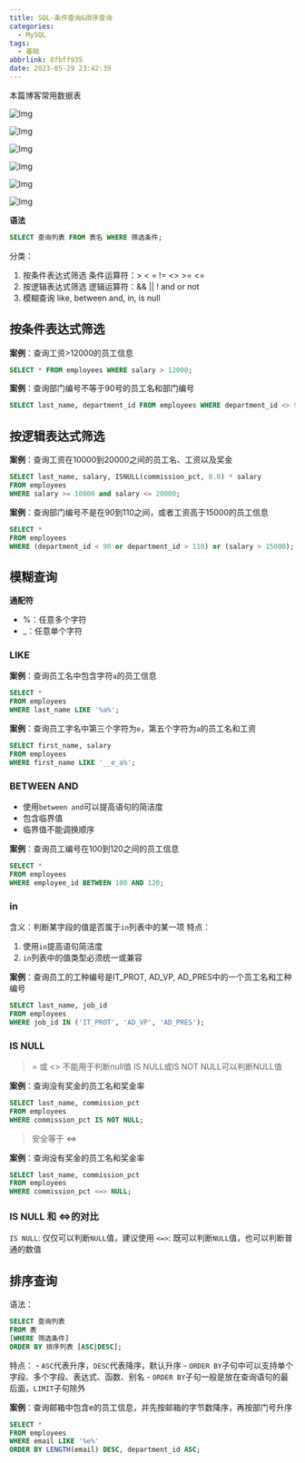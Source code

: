 ```yaml
---
title: SQL-条件查询&排序查询
categories:
  - MySQL
tags:
  - 基础
abbrlink: 8fbff935
date: 2023-05-29 23:42:39
---
```


本篇博客常用数据表

![Img](https://cdn.jsdelivr.net/gh/zhangyufeng0123/ImageHosting/img/yank-note-picgo-img-20230529220437.png)

![Img](https://cdn.jsdelivr.net/gh/zhangyufeng0123/ImageHosting/img/yank-note-picgo-img-20230529220453.png)

![Img](https://cdn.jsdelivr.net/gh/zhangyufeng0123/ImageHosting/img/yank-note-picgo-img-20230529220506.png)

![Img](https://cdn.jsdelivr.net/gh/zhangyufeng0123/ImageHosting/img/yank-note-picgo-img-20230529220522.png)

![Img](https://cdn.jsdelivr.net/gh/zhangyufeng0123/ImageHosting/img/yank-note-picgo-img-20230529220534.png)

![Img](https://cdn.jsdelivr.net/gh/zhangyufeng0123/ImageHosting/img/yank-note-picgo-img-20230529220543.png)

**语法**

```SQL
SELECT 查询列表 FROM 表名 WHERE 筛选条件;
```

分类：
1. 按条件表达式筛选
    条件运算符：> < = != <> >= <= 
2. 按逻辑表达式筛选
    逻辑运算符：&& || ! and or not
3. 模糊查询
    like, between and, in, is null

## 按条件表达式筛选

**案例**：查询工资>12000的员工信息

```SQL
SELECT * FROM employees WHERE salary > 12000;
```

**案例**：查询部门编号不等于90号的员工名和部门编号

```SQL
SELECT last_name, department_id FROM employees WHERE department_id <> 90;
```

## 按逻辑表达式筛选

**案例**：查询工资在10000到20000之间的员工名、工资以及奖金

```SQL
SELECT last_name, salary, ISNULL(commission_pct, 0.0) * salary
FROM employees
WHERE salary >= 10000 and salary <= 20000;
```

**案例**：查询部门编号不是在90到110之间，或者工资高于15000的员工信息

```SQL
SELECT * 
FROM employees
WHERE (department_id < 90 or department_id > 110) or (salary > 15000);
```

## 模糊查询

**通配符**
- %：任意多个字符
- _：任意单个字符

### LIKE

**案例**：查询员工名中包含字符`a`的员工信息

```SQL
SELECT *
FROM employees
WHERE last_name LIKE '%a%';
```

**案例**：查询员工字名中第三个字符为`e`，第五个字符为`a`的员工名和工资

```SQL
SELECT first_name, salary
FROM employees
WHERE first_name LIKE '__e_a%';
```


### BETWEEN AND 

- 使用`between and`可以提高语句的简洁度
- 包含临界值
- 临界值不能调换顺序

**案例**：查询员工编号在100到120之间的员工信息

```SQL
SELECT *
FROM employees
WHERE employee_id BETWEEN 100 AND 120;
```

### in

含义：判断某字段的值是否属于`in`列表中的某一项
特点：
1. 使用`in`提高语句简洁度
2. `in`列表中的值类型必须统一或兼容

**案例**：查询员工的工种编号是IT_PROT, AD_VP, AD_PRES中的一个员工名和工种编号

```SQL
SELECT last_name, job_id
FROM employees
WHERE job_id IN ('IT_PROT', 'AD_VP', 'AD_PRES');
```

### IS NULL 

> = 或 <> 不能用于判断null值
> IS NULL或IS NOT NULL可以判断NULL值

**案例**：查询没有奖金的员工名和奖金率

```SQL
SELECT last_name, commission_pct
FROM employees
WHERE commission_pct IS NOT NULL;
```

> 安全等于 <=>

**案例**：查询没有奖金的员工名和奖金率

```SQL
SELECT last_name, commission_pct
FROM employees
WHERE commission_pct <=> NULL;
```

### IS NULL 和 <=>的对比

`IS NULL`: 仅仅可以判断`NULL`值，建议使用
`<=>`: 既可以判断`NULL`值，也可以判断普通的数值


## 排序查询

语法：
```SQL
SELECT 查询列表
FROM 表
[WHERE 筛选条件]
ORDER BY 排序列表 [ASC|DESC];
```

特点：
    - `ASC`代表升序，`DESC`代表降序，默认升序
    - `ORDER BY`子句中可以支持单个字段、多个字段、表达式、函数、别名
    - `ORDER BY`子句一般是放在查询语句的最后面，`LIMIT`子句除外

**案例**：查询邮箱中包含e的员工信息，并先按邮箱的字节数降序，再按部门号升序

```SQL
SELECT *
FROM employees
WHERE email LIKE '%e%'
ORDER BY LENGTH(email) DESC, department_id ASC;
```
